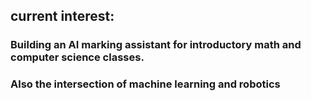 ## current interest:
### Building an AI marking assistant for introductory math and computer science classes.
### Also the intersection of machine learning and robotics
